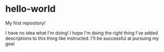 # hello-world
My first repository!

I have no idea what I'm doing! I hope I'm doing the right thing
I've added descriptions to this thing like instructed. I'll be successful at pursuing my goal
